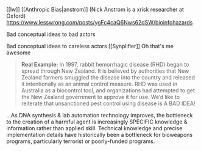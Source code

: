 [[lw]]
[[Anthropic Bias|anstrom]] (Nick Anstrom is a xrisk researcher at Oxford)
https://www.lesswrong.com/posts/ygFc4caQ6Nws62dSW/bioinfohazards


Bad conceptual ideas to bad actors

Bad conceptual ideas to careless actors [[Synplifier]]
Oh that's me awesome

>**Real Example:** In 1997, rabbit hemorrhagic disease (RHD) began to spread through New Zealand. It is believed by authorities that New Zealand farmers smuggled the disease into the country and released it intentionally as an animal control measure. RHD was used in Australia as a biocontrol tool, and organizations had attempted to get the New Zealand government to approve it for use. 
We’d like to reiterate that unsanctioned pest control using disease is A BAD IDEA!

...As DNA synthesis & lab automation technology improves, the bottleneck to the creation of a harmful agent is increasingly SPECIFIC knowledge & information rather than applied skill. Technical knowledge and precise implementation details have historically been a bottleneck for bioweapons programs, particularly terrorist or poorly-funded programs.